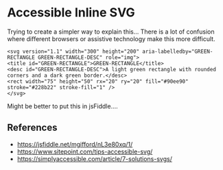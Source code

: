 # Accessible Inline SVG

Trying to create a simpler way to explain this...  There is a lot of confusion where different browsers or assistive technology make this more difficult.

```
<svg version="1.1" width="300" height="200" aria-labelledby="GREEN-RECTANGLE GREEN-RECTANGLE-DESC" role="img">
<title id="GREEN-RECTANGLE">GREEN-RECTANGLE</title>
<desc id="GREEN-RECTANGLE-DESC">A light green rectangle with rounded corners and a dark green border.</desc>
<rect width="75" height="50" rx="20" ry="20" fill="#90ee90" stroke="#228b22" stroke-fill="1" />
</svg>
```

Might be better to put this in jsFiddle....

## References
- https://jsfiddle.net/mgifford/nL3e80xq/1/
- https://www.sitepoint.com/tips-accessible-svg/
- https://simplyaccessible.com/article/7-solutions-svgs/
